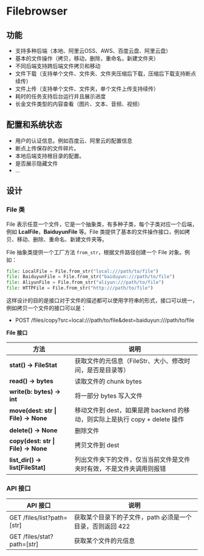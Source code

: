 # Filebrowser

## 功能

* 支持多种后端（本地、阿里云OSS、AWS、百度云盘、阿里云盘）
* 基本的文件操作（拷贝，移动，删除，重命名，新建文件夹）
* 不同后端支持跨后端文件拷贝和移动
* 文件下载（支持单个文件、文件夹、文件夹压缩后下载，压缩后下载支持断点续传）
* 文件上传（支持单个文件、文件夹，单个文件上传支持续传）
* 耗时的任务支持后台运行并且展示进度
* 长金文件类型的内容查看（图片、文本、音频、视频）

## 配置和系统状态

* 用户的认证信息。例如百度云、阿里云的配置信息
* 断点上传保存的文件碎片。
* 本地后端支持根目录的配置。
* 是否展示隐藏文件
* ...

## 设计

### File 类

File 表示任意一个文件，它是一个抽象类，有多种子类，每个子类对应一个后端，例如 **LcalFile**，**BaiduyunFile** 等。File 类提供了基本的文件操作接口，例如拷贝、移动、删除、重命名、新建文件夹等。

File 抽象类提供一个工厂方法 `from_str`，根据文件路径创建一个 File 对象。例如：

```Python
file: LocalFile = File.from_str("local:///path/to/file")
file: BaiduyunFile = File.from_str("baiduyun:///path/to/file")
file: AliyunFile = File.from_str("aliyun:///path/to/file")
file: HTTPFile = File.from_str("http:///path/to/file")
```

这样设计的目的是接口对于文件的描述都可以使用字符串的形式，接口可以统一，例如拷贝一个文件的接口可以是：

* POST /files/copy?src=local:///path/to/file&dest=baiduyun:///path/to/file

**File 接口**

| 方法 | 说明 |
| --- | --- |
| **stat() -> FileStat** | 获取文件的元信息（FileStr、大小、修改时间，是否是目录等） |
| **read() -> bytes** | 读取文件的 chunk bytes |
| **write(b: bytes) -> int** | 将一部分 bytes 写入文件 |
| **move(dest: str \| File) -> None** | 移动文件到 dest，如果是跨 backend 的移动，则实际上是执行 copy + delete 操作 |
| **delete() -> None** | 删除文件 |
| **copy(dest: str \| File) -> None** | 拷贝文件到 dest |
| **list_dir() -> list[FileStat]** | 列出文件夹下的文件，仅当当前文件是文件夹时有效，不是文件夹调用则报错 |

### API 接口

| API 接口 | 说明 |
| ---- | ---- |
| GET /files/list?path=[str] | 获取某个目录下的子文件，path 必须是一个目录，否则返回 422 |
| GET /files/stat?path=[str] | 获取某个文件的元信息 |
